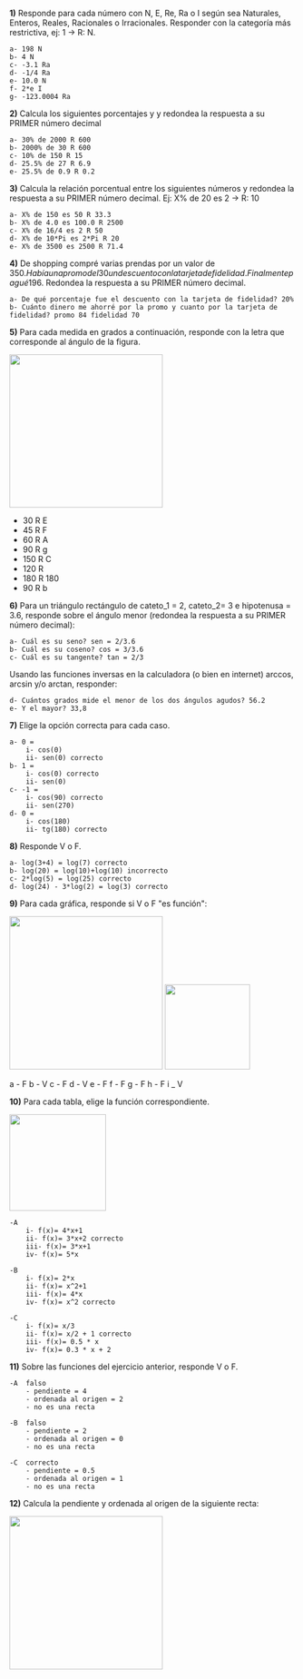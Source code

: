 
**1)** Responde para cada número con N, E, Re, Ra o I según sea Naturales, Enteros, Reales,
Racionales o Irracionales. Responder con la categoría más restrictiva, ej: 1 -> R: N.

    a- 198 N
    b- 4 N 
    c- -3.1 Ra
    d- -1/4 Ra
    e- 10.0 N
    f- 2*e I
    g- -123.0004 Ra


**2)** Calcula los siguientes porcentajes y y redondea la respuesta a su PRIMER número decimal

    a- 30% de 2000 R 600
    b- 2000% de 30 R 600
    c- 10% de 150 R 15 
    d- 25.5% de 27 R 6.9
    e- 25.5% de 0.9 R 0.2

**3)** Calcula la relación porcentual entre los siguientes números y redondea la respuesta a su PRIMER número decimal. Ej: X% de 20 es 2 -> R: 10

    a- X% de 150 es 50 R 33.3
    b- X% de 4.0 es 100.0 R 2500
    c- X% de 16/4 es 2 R 50 
    d- X% de 10*Pi es 2*Pi R 20
    e- X% de 3500 es 2500 R 71.4

**4)** De shopping compré varias prendas por un valor de 350$. Había una promo del 30% sobre la cual se aplico luego
un descuento con la tarjeta de fidelidad. Finalmente pagué 196$. Redondea la respuesta a su PRIMER número decimal.

    a- De qué porcentaje fue el descuento con la tarjeta de fidelidad? 20%
    b- Cuánto dinero me ahorré por la promo y cuanto por la tarjeta de fidelidad? promo 84 fidelidad 70


**5)** Para cada medida en grados a continuación, responde con la letra que corresponde al ángulo de la figura.

<img  src='./figuras/EX_5.png' height='270px'>

  - 30 R E
  - 45 R F
  - 60 R A
  - 90 R g
  - 150 R C
  - 120 R 
  - 180 R 180
  - 90 R b


**6)** Para un triángulo rectángulo de cateto_1 = 2, cateto_2= 3 e hipotenusa = 3.6, responde sobre el ángulo
menor (redondea la respuesta a su PRIMER número decimal):

    a- Cuál es su seno? sen = 2/3.6
    b- Cuál es su coseno? cos = 3/3.6
    c- Cuál es su tangente? tan = 2/3

Usando las funciones inversas en la calculadora (o bien en internet) arccos, arcsin y/o arctan, responder:

    d- Cuántos grados mide el menor de los dos ángulos agudos? 56.2
    e- Y el mayor? 33,8

**7)** Elige la opción correcta para cada caso.

    a- 0 = 
        i- cos(0)
        ii- sen(0) correcto
    b- 1 = 
        i- cos(0) correcto
        ii- sen(0)
    c- -1 =
        i- cos(90) correcto
        ii- sen(270)
    d- 0 =
        i- cos(180) 
        ii- tg(180) correcto

**8)** Responde V o F.

    a- log(3+4) = log(7) correcto
    b- log(20) = log(10)+log(10) incorrecto
    c- 2*log(5) = log(25) correcto
    d- log(24) - 3*log(2) = log(3) correcto

**9)** Para cada gráfica, responde si V o F "es función":

<img  src='./figuras/EX_9.png' height='270px'>
<img  src='./figuras/EX_9b.png' height='150px'>

a - F
b - V
c - F
d - V
e - F
f - F
g - F
h - F
i _ V

**10)** Para cada tabla, elige la función correspondiente.


<img  src='./figuras/EX_10.png' height='170px'>

    -A 
        i- f(x)= 4*x+1
        ii- f(x)= 3*x+2 correcto
        iii- f(x)= 3*x+1
        iv- f(x)= 5*x

    -B 
        i- f(x)= 2*x
        ii- f(x)= x^2+1
        iii- f(x)= 4*x
        iv- f(x)= x^2 correcto

    -C 
        i- f(x)= x/3 
        ii- f(x)= x/2 + 1 correcto
        iii- f(x)= 0.5 * x
        iv- f(x)= 0.3 * x + 2

**11)** Sobre las funciones del ejercicio anterior, responde V o F.

    -A  falso
        - pendiente = 4
        - ordenada al origen = 2
        - no es una recta

    -B  falso
        - pendiente = 2
        - ordenada al origen = 0
        - no es una recta

    -C  correcto
        - pendiente = 0.5
        - ordenada al origen = 1
        - no es una recta

**12)** Calcula la pendiente y ordenada al origen de la siguiente recta:

<img  src='./figuras/EX_12.png' height='270px'>
